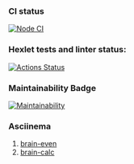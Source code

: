 ### CI status
[![Node CI](https://github.com/ErKir/backend-project-lvl1/workflows/Node_CI/badge.svg?event=push)](https://github.com/ErKir/backend-project-lvl1/actions/workflows/github-actions-demo.yml)

### Hexlet tests and linter status:
[![Actions Status](https://github.com/ErKir/backend-project-lvl1/workflows/hexlet-check/badge.svg)](https://github.com/ErKir/backend-project-lvl1/actions)

### Maintainability Badge

[![Maintainability](https://api.codeclimate.com/v1/badges/a99a88d28ad37a79dbf6/maintainability)](https://codeclimate.com/github/codeclimate/codeclimate/maintainability)

### Asciinema

1. [brain-even](https://asciinema.org/a/T21fCwgmmoJ5OJKhLekxxkAsl)
2. [brain-calc](https://asciinema.org/a/489152)

